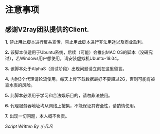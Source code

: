 # 注意事项
## 感谢V2ray团队提供的Client.

**1.** 禁止用此脚本进行反共宣传，禁止用此脚本进行非法用途以及商业盈利。

**2.** 该脚本仅适用于Ubuntu系统，后续（可能）会推出MAC OS的脚本（没研究过），若Windows用户想使用，请安装虚拟机Ubuntu-18.04。

**3.** 该脚本处于AlphaS（测试阶段）出现问题请立刻在这里留言。

**4.** 内附3个代理请轮流使用。每天上传下载数据最好不要超过2G，否则可能有被查水表的风险。

**5.** 此脚本必须用于学习和合法娱乐目的，请勿非法使用。

**6.** 代理服务器地址均从网络上搜集，不能保证其安全性，请酌情使用。

**7.** 出现一切问题，本人概不负责。

*Script Written By 小凡凡*

